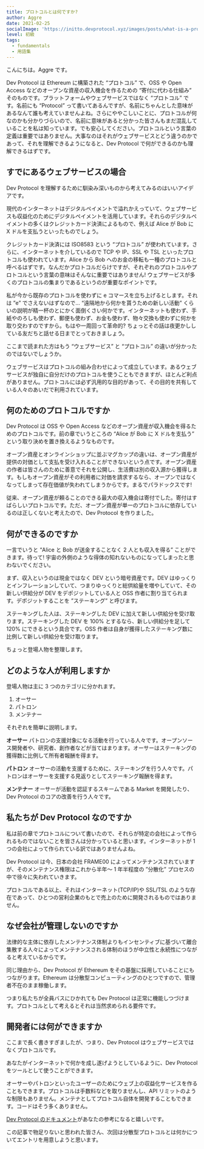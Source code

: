 ```yaml
---
title: プロトコルとは何ですか?
author: Aggre
date: 2021-02-25
socialImage: 'https://initto.devprotocol.xyz/images/posts/what-is-a-protocol/what-is-a-protocol--ja.png'
level: 初級
tags:
  - fundamentals
  - 用語集
---
```


こんにちは。Aggre です。

Dev Protocol は Ethereum に構築された “プロトコル” で、OSS や Open Access などのオープンな資産の収入機会を作るための “寄付に代わる仕組み” そのものです。プラットフォームやウェブサービスではなく “プロトコル” です。名前にも “Protocol” って書いてあるんですが、名前にちゃんとした意味があるなんて誰も考えていませんよね。さらにややこしいことに、プロトコルが何なのかも分かりづらいので、名前に意味があると分かった皆さんもまだ混乱していることを私は知っています。でも安心してください。プロトコルという言葉の定義は重要ではありません。大事なのはそれがウェブサービスとどう違うのかであって、それを理解できるようになると、Dev Protocol で何ができるのかも理解できるはずです。

## すでにあるウェブサービスの場合

Dev Protocol を理解するために馴染み深いものから考えてみるのはいいアイデアです。

現代のインターネットはデジタルペイメントで溢れかえっていて、ウェブサービスも収益化のためにデジタルペイメントを活用しています。それらのデジタルペイメントの多くはクレジットカード決済によるもので、例えば Alice が Bob に X ドルを支払うといったものでしょう。

クレジットカード決済には ISO8583 という “プロトコル” が使われています。さらに、インターネットを介しているので TCP や IP、SSL や TSL といったプロトコルも使われています。Alice から Bob へのお金の移転も一種のプロトコルと呼べるはずです。なんだかプロトコルだらけですが、それぞれのプロトコルやプロトコルという言葉の意味はそんなに重要ではありません! ウェブサービスが多くのプロトコルの集まりであるというのが重要なポイントです。

私が今から既存のプロトコルを使わずに e コマースを立ち上げるとします。それは ”e” でさえないはずなので… “遠隔地から何かを貰うための新しい活動” くらいの説明が精一杯のとにかく面倒くさい何かです。インターネットも使わず、手紙やのろしも使わず、郵便も使わず、お金も使わず、物々交換も使わずに何かを取り交わすのですから。もはや一周回って革命的? ちょっとその話は夜更かししている友だちと話せる日までとっておきましょう。

ここまで読まれた方はもう “ウェブサービス” と “プロトコル” の違いが分かったのではないでしょうか。

ウェブサービスはプロトコルの組み合わせによって成立しています。あるウェブサービスが独自に自分だけのプロトコルを使うこともできますが、ほとんど利点がありません。プロトコルには必ず汎用的な目的があって、その目的を共有している人々のあいだで利用されています。

## 何のためのプロトコルですか

Dev Protocol は OSS や Open Access などのオープン資産が収入機会を得るためのプロトコルです。前の章でいうところの “Alice が Bob に X ドルを支払う” という取り決めを置き換えるようなものです。

オープン資産とオンラインショップに並ぶマグカップの違いは、オープン資産が提供の対価として支払を受け入れることができないという点です。オープン資産の作者は皆さんのために善意でそれを公開し、生活費は別の収入源から獲得します。もしもオープン資産がその利用者に対価を請求するなら、オープンではなくなってしまって存在価値が失われてしまうからです。まるでパラドックスです!

従来、オープン資産が頼ることのできる最大の収入機会は寄付でした。寄付はすばらしいプロトコルです。ただ、オープン資産が単一のプロトコルに依存しているのは正しくないと考えたので、Dev Protocol を作りました。

## 何ができるのですか

一言でいうと “Alice と Bob が送金することなく 2 人とも収入を得る” ことができます。待って! 宇宙の外側のような得体の知れないものになってしまったと思わないでください。

まず、収入というのは現金ではなく DEV という暗号資産です。DEV はゆっくりとインフレーションしていて、つまりゆっくりと総供給量を増やしていて、その新しい供給分が DEV をデポジットしている人と OSS 作者に割り当てられます。デポジットすることを ”ステーキング” と呼びます。

ステーキングした人は、ステーキングした DEV に加えて新しい供給分を受け取ります。ステーキングした DEV を 100% とするなら、新しい供給分を足して 120% にできるという具合です。OSS 作者は自身が獲得したステーキング数に比例して新しい供給分を受け取ります。

ちょっと登場人物を整理します。

## どのような人が利用しますか

登場人物は主に 3 つのカテゴリに分かれます。

1. オーサー
2. パトロン
3. メンテナー

それぞれを簡単に説明します。

**オーサー**
パトロンの支援対象になる活動を行っている人々です。オープンソース開発者や、研究者、創作者などが当てはまります。オーサーはステーキングの獲得数に比例して所有者報酬を得ます。

**パトロン**
オーサーの活動を支援するために、ステーキングを行う人々です。パトロンはオーサーを支援する見返りとしてステーキング報酬を得ます。

**メンテナー**
オーサーが活動を認証するスキームである Market を開発したり、Dev Protocol のコアの改善を行う人々です。

## 私たちが Dev Protocol なのですか

私は前の章でプロトコルについて書いたので、それらが特定の会社によって作られるものではないことを皆さんは分かっていると思います。インターネットが 1 つの会社によって作られている訳ではありませんよね。

Dev Protocol は今、日本の会社 FRAME00 によってメンテナンスされていますが、そのメンテナンス権限はこれから半年～ 1 年半程度の ”分散化” プロセスの中で徐々に失われていきます。

プロトコルである以上、それはインターネット(TCP/IP)や SSL/TSL のような存在であって、ひとつの営利企業のもとで売上のために開発されるものではありません。

## なぜ会社が管理しないのですか

法律的な主体に依存したメンテナンス体制よりもインセンティブに基づいて離合集散する人々によってメンテナンスされる体制のほうが中立性と永続性につながると考えているからです。

同じ理由から、Dev Protocol が Ethereum をその基盤に採用していることにもつながります。Ethereum は分散型コンピューティングのひとつですので、管理者不在のまま稼働します。

つまり私たちが全員バスにひかれても Dev Protocol は正常に機能しつづけます。プロトコルとして考えるとそれは当然求められる要件です。

## 開発者には何ができますか

ここまで長く書きすぎましたが、つまり、Dev Protocol はウェブサービスではなくプロトコルです。

あなたがインターネットで何かを成し遂げようとしているように、Dev Protocol をツールとして使うことができます。

オーサーやパトロンといったユーザーのためにウェブ上の収益化サービスを作ることもできます。プロトコルは手数料などを取りませんし、API リミットのような制限もありません。メンテナとしてプロトコル自体を開発することもできます。コードはそう多くありません。

[Dev Protocol のドキュメント](https://docs.devprotocol.xyz/dev-protocol/)があなたの参考になると嬉しいです。

この記事で物足りないと思われた皆さん、次回は分散型プロトコルとは何かについてエントリを用意しようと思います。
